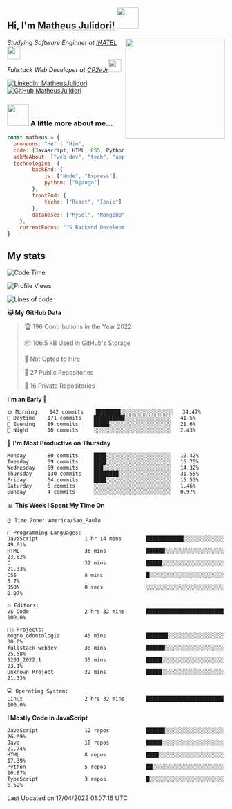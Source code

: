 <h2> Hi, I'm <a href="https://matheusjulidori.github.io" target="_blank">Matheus Julidori!</a> <img src="https://media.giphy.com/media/12oufCB0MyZ1Go/giphy.gif" width="50"></h2>
<img align='right' src="https://media.giphy.com/media/3oKIPnAiaMCws8nOsE/giphy.gif" width="230" height="auto">
<p><em>Studying Software Enginner at <a href="http://www.inatel.br" target="_blank">INATEL</a><img src="https://media.giphy.com/media/fYSnHlufseco8Fh93Z/giphy.gif" width="30"></br>
  Fullstack Web Developer at <a href="http://www.cp2ejr.com.br" target="_blank">CP2eJr</a><img src="https://media.giphy.com/media/WUlplcMpOCEmTGBtBW/giphy.gif" width="30"> 
</em></p>

[![Linkedin: MatheusJulidori](https://img.shields.io/badge/-MatheusJulidori-blue?style=flat-square&logo=Linkedin&logoColor=white&link=https://www.linkedin.com/in/MatheusJulidori/)](https://www.linkedin.com/in/MatheusJulidori/)
[![GitHub MatheusJulidori](https://img.shields.io/github/followers/matheusjulidori?label=follow&style=social)](https://github.com/MatheusJulidori)


### <img src="https://media.giphy.com/media/VgCDAzcKvsR6OM0uWg/giphy.gif" width="50"> A little more about me...  

```javascript
const matheus = {
  pronouns: "He" | "Him",
  code: [Javascript, HTML, CSS, Python, Java, C++, C],
  askMeAbout: ["web dev", "tech", "app dev", "games"],
  technologies: {
        backEnd: {
            js: ["Node", "Express"],
            python: ["Django"]
        },
        frontEnd: {
            techs: ["React", "Ionic"]
        },
        databases: ["MySql", "MongoDB","PostgreSQL"],
    },
    currentFocus: "JS Backend Development",
}
```
<h2>My stats</h2>

<!--START_SECTION:waka-->
![Code Time](http://img.shields.io/badge/Code%20Time-132%20hrs%2015%20mins-blue)

![Profile Views](http://img.shields.io/badge/Profile%20Views-0-blue)

![Lines of code](https://img.shields.io/badge/From%20Hello%20World%20I%27ve%20Written-556%20Thousand%20lines%20of%20code-blue)

**🐱 My GitHub Data** 

> 🏆 196 Contributions in the Year 2022
 > 
> 📦 106.5 kB Used in GitHub's Storage 
 > 
> 🚫 Not Opted to Hire
 > 
> 📜 27 Public Repositories 
 > 
> 🔑 16 Private Repositories  
 > 
**I'm an Early 🐤** 

```text
🌞 Morning    142 commits    ████████░░░░░░░░░░░░░░░░░   34.47% 
🌆 Daytime    171 commits    ██████████░░░░░░░░░░░░░░░   41.5% 
🌃 Evening    89 commits     █████░░░░░░░░░░░░░░░░░░░░   21.6% 
🌙 Night      10 commits     ░░░░░░░░░░░░░░░░░░░░░░░░░   2.43%

```
📅 **I'm Most Productive on Thursday** 

```text
Monday       80 commits     ████░░░░░░░░░░░░░░░░░░░░░   19.42% 
Tuesday      69 commits     ████░░░░░░░░░░░░░░░░░░░░░   16.75% 
Wednesday    59 commits     ███░░░░░░░░░░░░░░░░░░░░░░   14.32% 
Thursday     130 commits    ████████░░░░░░░░░░░░░░░░░   31.55% 
Friday       64 commits     ████░░░░░░░░░░░░░░░░░░░░░   15.53% 
Saturday     6 commits      ░░░░░░░░░░░░░░░░░░░░░░░░░   1.46% 
Sunday       4 commits      ░░░░░░░░░░░░░░░░░░░░░░░░░   0.97%

```


📊 **This Week I Spent My Time On** 

```text
⌚︎ Time Zone: America/Sao_Paulo

💬 Programming Languages: 
JavaScript               1 hr 14 mins        ████████████░░░░░░░░░░░░░   49.01% 
HTML                     36 mins             ██████░░░░░░░░░░░░░░░░░░░   23.82% 
C                        32 mins             █████░░░░░░░░░░░░░░░░░░░░   21.33% 
CSS                      8 mins              █░░░░░░░░░░░░░░░░░░░░░░░░   5.7% 
JSON                     0 secs              ░░░░░░░░░░░░░░░░░░░░░░░░░   0.07%

🔥 Editors: 
VS Code                  2 hrs 32 mins       █████████████████████████   100.0%

🐱‍💻 Projects: 
mogno_odontologia        45 mins             ███████░░░░░░░░░░░░░░░░░░   30.0% 
fullstack-webdev         38 mins             ██████░░░░░░░░░░░░░░░░░░░   25.58% 
S201_2022.1              35 mins             █████░░░░░░░░░░░░░░░░░░░░   23.1% 
Unknown Project          32 mins             █████░░░░░░░░░░░░░░░░░░░░   21.33%

💻 Operating System: 
Linux                    2 hrs 32 mins       █████████████████████████   100.0%

```

**I Mostly Code in JavaScript** 

```text
JavaScript               12 repos            ██████░░░░░░░░░░░░░░░░░░░   26.09% 
Java                     10 repos            █████░░░░░░░░░░░░░░░░░░░░   21.74% 
HTML                     8 repos             ████░░░░░░░░░░░░░░░░░░░░░   17.39% 
Python                   5 repos             ██░░░░░░░░░░░░░░░░░░░░░░░   10.87% 
TypeScript               3 repos             █░░░░░░░░░░░░░░░░░░░░░░░░   6.52%

```



 Last Updated on 17/04/2022 01:07:16 UTC
<!--END_SECTION:waka-->
